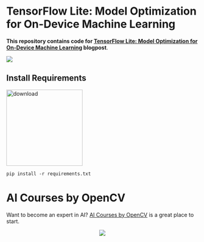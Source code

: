 # TensorFlow Lite: Model Optimization for On-Device Machine Learning

**This repository contains code for [TensorFlow Lite: Model Optimization for On-Device Machine Learning](https://learnopencv.com/tensorflow-lite-model-optimization-for-on-device-machine-learning) blogpost**.


<img src="https://learnopencv.com/wp-content/uploads/2022/05/tflite_feature_image-1-scaled.jpg" align="middle">

## Install Requirements

[<img src="https://learnopencv.com/wp-content/uploads/2022/07/download-button-e1657285155454.png" alt="download" width="200">](https://www.dropbox.com/sh/6wjtg7edkdyrv1a/AAAwqeIq_4NZtMK_MoP5l00Ja?dl=1)

```
pip install -r requirements.txt
```

# AI Courses by OpenCV

Want to become an expert in AI? [AI Courses by OpenCV](https://opencv.org/courses/) is a great place to start. 

<a href="https://opencv.org/courses/">
<p align="center"> 
<img src="https://www.learnopencv.com/wp-content/uploads/2020/04/AI-Courses-By-OpenCV-Github.png">
</p>
</a>
